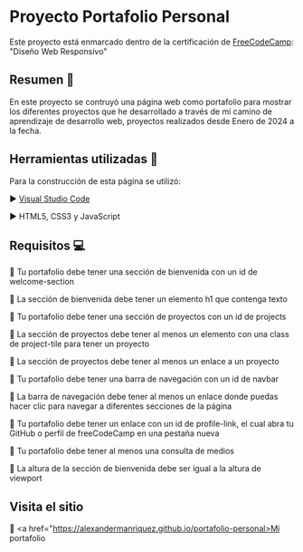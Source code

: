 # Proyecto Portafolio Personal

Este proyecto está enmarcado dentro de la certificación de <a href="https://www.freecodecamp.org/">FreeCodeCamp</a>: "Diseño Web Responsivo"

## Resumen 📖

En este proyecto se contruyó una página web como portafolio para mostrar los diferentes proyectos que he desarrollado a través de mi camino de aprendizaje de desarrollo web, proyectos realizados desde Enero de 2024 a la fecha.

## Herramientas utilizadas 🧰

Para la construcción de esta página se utilizó:

  ▶️ <a href="https://code.visualstudio.com/">Visual Studio Code</a>
  
  ▶️ HTML5, CSS3 y JavaScript

## Requisitos 💻

🧪 Tu portafolio debe tener una sección de bienvenida con un id de welcome-section

🧪 La sección de bienvenida debe tener un elemento h1 que contenga texto

🧪 Tu portafolio debe tener una sección de proyectos con un id de projects

🧪 La sección de proyectos debe tener al menos un elemento con una class de project-tile para tener un proyecto

🧪 La sección de proyectos debe tener al menos un enlace a un proyecto

🧪 Tu portafolio debe tener una barra de navegación con un id de navbar

🧪 La barra de navegación debe tener al menos un enlace donde puedas hacer clic para navegar a diferentes secciones de la página

🧪 Tu portafolio debe tener un enlace con un id de profile-link, el cual abra tu GitHub o perfil de freeCodeCamp en una pestaña nueva

🧪 Tu portafolio debe tener al menos una consulta de medios

🧪 La altura de la sección de bienvenida debe ser igual a la altura de viewport

## Visita el sitio

🔗 <a href="https://alexandermanriquez.github.io/portafolio-personal>Mi portafolio</a>

